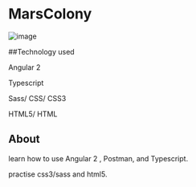 # MarsColony

![image](https://github.com/MartinZ29/project5/blob/master/documentation/screenshot.png)

##Technology used

Angular 2

Typescript

Sass/ CSS/ CSS3

HTML5/ HTML

## About

learn how to use Angular 2 , Postman, and Typescript.

practise css3/sass and html5.